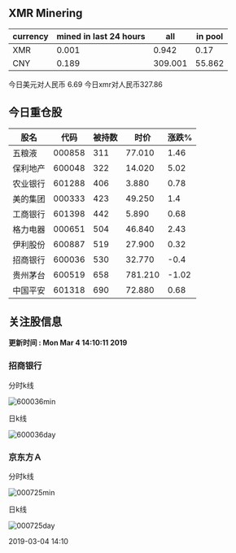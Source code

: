 ## XMR Minering

|currency|mined in last 24 hours|all|in pool|
|---|---|---|---|
|XMR|0.001|0.942|0.17|
|CNY|0.189|309.001|55.862|

今日美元对人民币 6.69	今日xmr对人民币327.86


## 今日重仓股 

|股名|代码|被持数|时价|涨跌%|
|---|---|---|---|---|
|五粮液|000858|311|77.010|1.46|
|保利地产|600048|322|14.020|5.02|
|农业银行|601288|406|3.880|0.78|
|美的集团|000333|423|49.250|1.4|
|工商银行|601398|442|5.890|0.68|
|格力电器|000651|504|46.840|2.43|
|伊利股份|600887|519|27.900|0.32|
|招商银行|600036|530|32.770|-0.4|
|贵州茅台|600519|658|781.210|-1.02|
|中国平安|601318|690|72.880|0.68|

## 关注股信息
**更新时间 : Mon Mar  4 14:10:11 2019**
### 招商银行 
分时k线

![600036min](http://image.sinajs.cn/newchart/min/n/sh600036.gif)

日k线

![600036day](http://image.sinajs.cn/newchart/daily/n/sh600036.gif)

### 京东方Ａ 
分时k线

![000725min](http://image.sinajs.cn/newchart/min/n/sz000725.gif)

日k线

![000725day](http://image.sinajs.cn/newchart/daily/n/sz000725.gif)

2019-03-04 14:10